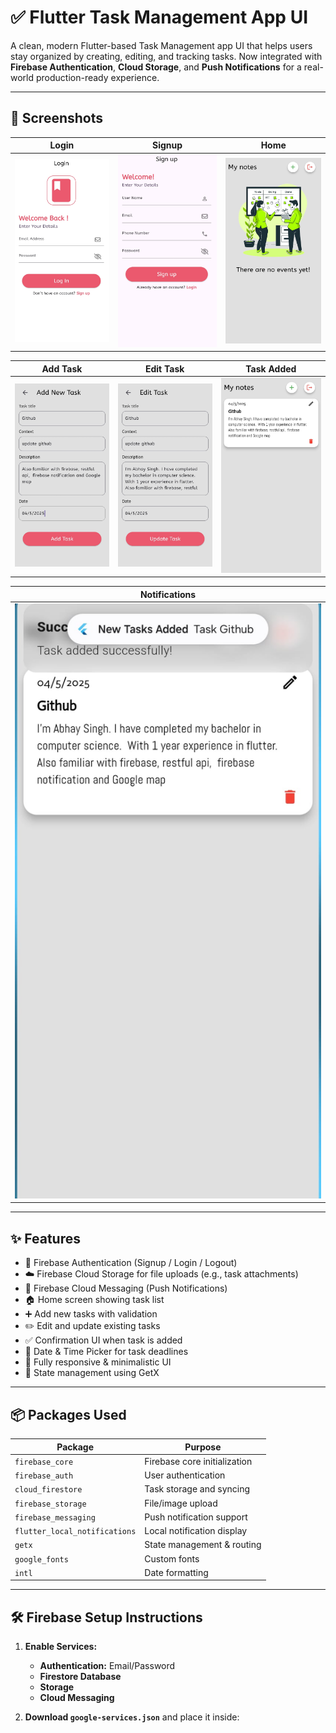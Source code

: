 # ✅ Flutter Task Management App UI

A clean, modern Flutter-based Task Management app UI that helps users stay organized by creating, editing, and tracking tasks. Now integrated with **Firebase Authentication**, **Cloud Storage**, and **Push Notifications** for a real-world production-ready experience.

---

## 📱 Screenshots

| Login                             | Signup                              | Home                            |
|-----------------------------------|-------------------------------------|---------------------------------|
| ![Login](./assets/home/login.jpg) | ![Signup](./assets/home/signup.jpg) | ![Home](./assets/home/home.jpg) |

| Add Task                               | Edit Task                       | Task Added                                 |
|----------------------------------------|---------------------------------|--------------------------------------------|
| ![Add Task](./assets/home/addtask.jpg) | ![Edit](./assets/home/edit.jpg) | ![Task Added](./assets/home/addedtask.jpg) | 

| Notifications                                    |
|--------------------------------------------------|
| ![Notifications](./assets/home/notification.jpg) | ![Notifications](./assets/home/notif.jpg) |

---

## ✨ Features

- 🔐 Firebase Authentication (Signup / Login / Logout)
- ☁️ Firebase Cloud Storage for file uploads (e.g., task attachments)
- 🔔 Firebase Cloud Messaging (Push Notifications)
- 🏠 Home screen showing task list
- ➕ Add new tasks with validation
- ✏️ Edit and update existing tasks
- ✅ Confirmation UI when task is added
- 📆 Date & Time Picker for task deadlines
- 🎯 Fully responsive & minimalistic UI
- 🚀 State management using GetX

---

## 📦 Packages Used

| Package                       | Purpose                      |
|-------------------------------|------------------------------|
| `firebase_core`               | Firebase core initialization |
| `firebase_auth`               | User authentication          |
| `cloud_firestore`             | Task storage and syncing     |
| `firebase_storage`            | File/image upload            |
| `firebase_messaging`          | Push notification support    |
| `flutter_local_notifications` | Local notification display   |
| `getx`                        | State management & routing   |
| `google_fonts`                | Custom fonts                 |
| `intl`                        | Date formatting              |

---

## 🛠️ Firebase Setup Instructions

1. **Enable Services:**
    - **Authentication:** Email/Password
    - **Firestore Database**
    - **Storage**
    - **Cloud Messaging**

2. **Download `google-services.json`** and place it inside:
